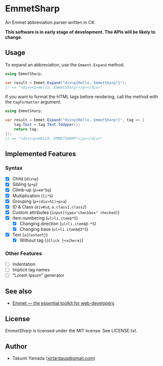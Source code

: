 # EmmetSharp
An Emmet abbreviation parser written in C#.

**This software is in early stage of development. The APIs will be likely to change.**

## Usage
To expand an abbreviation, use the `Emment.Expand` method.
```csharp
using EmmetSharp;

var result = Emmet.Expand("div>p{Hello, EmmetSharp!}");
// => "<div><p>Hello, EmmetSharp!</p></div>"
```

If you want to format the HTML tags before rendering, call the method with the `tagFormatter` argument.

```csharp
using EmmetSharp;

var result = Emmet.Expand("div>p{Hello, EmmetSharp!}", tag => {
    tag.Text = tag.Text.ToUpper();
    return tag;
});
// => "<div><p>HELLO, EMMETSHARP!</p></div>"
```

## Implemented Features
### Syntax
- [x] Child (`div>p`)
- [x] Sibling (`p+p`)
- [x] Climb-up (`p>em^bq`)
- [x] Multiplication (`li*5`)
- [x] Grouping (`p+(div>h1)+p>a`)
- [x] ID & Class (`div#id`, `a.class1.class2`)
- [x] Custom attributes (`input[type="checkbox" checked]`)
- [x] Item numbering (`ul>li.item$*5`)
    - [x] Changing direction (`ul>li.item$@-*5`)
    - [x] Changing base (`ul>li.item$@3*5`)
- [x] Text (`a{Content}`)
    - [x] Without tag (`{Click }+a{here}`)

### Other Features
- [ ] Indentation
- [ ] Implicit tag names
- [ ] "Lorem Ipsum" generator 

## See also
- [Emmet &#8212; the essential toolkit for web-developers](https://emmet.io/)

## License
*EmmetSharp* is licensed under the MIT license. See LICENSE.txt.

## Author
- Takumi Yamada (xirtardauq@gmail.com)
